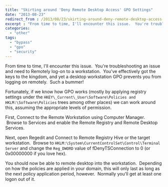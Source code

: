 ```yaml
---
title: "Skirting around 'Deny Remote Desktop Access' GPO Settings"
date: "2013-08-23"
redirect_from : /2013/08/23/skirting-around-deny-remote-desktop-access-gpo-settings
excerpt : "From time to time, I'll encounter this issue.  You're troubleshooting an issue and need to Remotely log-on to a workstation.  You've effectively got the keys to the kingdom, and yet a desktop workstation GPO prevents you from logging on remotely.  Such a bummer!  Fortunately, if we know how GPO works...we can hack our way around it! "
categories: 
  - "other"
tags: 
  - "bypass"
  - "gpo"
  - "security"
---
```


From time to time, I'll encounter this issue.  You're troubleshooting an issue and need to Remotely log-on to a workstation.  You've effectively got the keys to the kingdom, and yet a desktop workstation GPO prevents you from logging on remotely.  Such a bummer!

Fortunately, if we know how GPO works (mostly by applying registry settings under the `HKEY\_Current\_User\Software\Policies and HKLM:\Software\Policies` trees among other places) we can work around this, assuming the appropriate levels of permission.

First, Connect to the Remote Workstation using Computer Manager.  Browse to Services and enable the Remote Registry and Remote Desktop Services.

Next, open Regedit and Connect to Remote Registry Hive or the target workstation.  Browse to `HKLM:\System\CurrentControlSet\Control\Terminal Server` and change the `Reg_DWORD` value of fDenyTSConnection to 0 (or 0x00000000 if you love hex).

You should now be able to remote desktop into the workstation.  Depending on how the policies are applied in your domain, this will only last as long as the next policy application period, however.  Normally you'll get at least one logon out of it.
